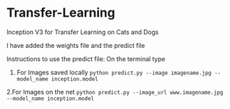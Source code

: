 # Transfer-Learning
Inception V3 for Transfer Learning on Cats and Dogs

I have added the weights file and the predict file 

Instructions to use the predict file:
On the terminal type

1. For Images saved locally
```python predict.py --image imagename.jpg --model_name inception.model```

2.For Images on the net
```python predict.py --image_url www.imagename.jpg --model_name inception.model```
